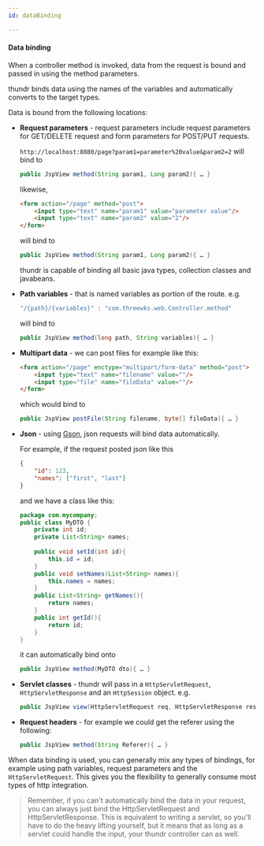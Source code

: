 ```yaml
---
id: dataBinding

---
```


#### Data binding

When a controller method is invoked, data from the request is bound and passed in using the method parameters.

thundr binds data using the names of the variables and automatically converts to the target types.

Data is bound from the following locations:

-	**Request parameters** - request parameters include request parameters for GET/DELETE request and form parameters for POST/PUT requests.

	`http://localhost:8080/page?param1=parameter%20value&param2=2` will bind to 

	```java
	public JspView method(String param1, Long param2){ … }
	```

	likewise,

	```html
	<form action="/page" method="post">
		<input type="text" name="param1" value="parameter value"/>
		<input type="text" name="param2" value="2"/>
	</form>
	```

	will bind to

	```java
	public JspView method(String param1, Long param2){ … }
	```

	thundr is capable of binding all basic java types, collection classes and javabeans.

-	**Path variables** - that is named variables as portion of the route. e.g.
	
	```java
	"/{path}/{variables}" : "com.threewks.web.Controller.method"
	```

	will bind to

	```java
	public JspView method(long path, String variables){ … }
	```

- 	**Multipart data** - we can post files for example like this:
	
	```html
	<form action="/page" enctype="multipart/form-data" method="post">
		<input type="text" name="filename" value=""/>
		<input type="file" name="fileData" value=""/>
	</form>
	```

	which would bind to

	```java
	public JspView postFile(String filename, byte[] fileData){ … }
	```

-	**Json** - using [Gson](http://code.google.com/p/google-gson/), json requests will bind data automatically.
	
	For example, if the request posted json like this

	```json
	{
		"id": 123,
		"names": ["first", "last"] 
	}
	```

	and we have a class like this:

	```java
	package com.mycompany;
	public class MyDTO {
		private int id;
		private List<String> names;
		
		public void setId(int id){
			this.id = id;
		}
		public void setNames(List<String> names){
			this.names = names;
		}
		public List<String> getNames(){
			return names;
		}
		public int getId(){
			return id;
		}
	}
	```

	it can automatically bind onto

	```java
	public JspView method(MyDTO dto){ … }
	```

- 	**Servlet classes** - thundr will pass in a `HttpServletRequest`, `HttpServletResponse` and an `HttpSession` object.
	e.g. 

	```java
	public JspView view(HttpServletRequest req, HttpServletResponse resp){ … }
	```

- 	**Request headers** - for example we could get the referer using the following: 
	
	```java
	public JspView method(String Referer){ … }
	```

When data binding is used, you can generally mix any types of bindings, for example using path variables, request parameters and the `HttpServletRequest`. This gives you the flexibility to generally consume most types of http integration.

> Remember, if you can't automatically bind the data in your request, you can always just bind the HttpServletRequest and HttpServletResponse.
> This is equivalent to writing a servlet, so you'll have to do the heavy lifting yourself, but it means that as long as a servlet could handle the input, your thundr controller can as well.